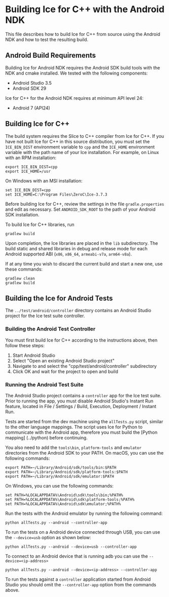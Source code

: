 # Building Ice for C++ with the Android NDK

This file describes how to build Ice for C++ from source using the Android NDK
and how to test the resulting build.

## Android Build Requirements

Building Ice for Android NDK requires the Android SDK build tools with the NDK
and cmake installed. We tested with the following components:

- Android Studio 3.5
- Android SDK 29

Ice for C++ for the Android NDK requires at minimum API level 24:

- Android 7 (API24)

## Building Ice for C++

The build system requires the Slice to C++ compiler from Ice for C++. If you
have not built Ice for C++ in this source distribution, you must set the
`ICE_BIN_DIST` environment variable to `cpp` and the `ICE_HOME` environment
variable with the path name of your Ice installation. For example, on Linux with
an RPM installation:
```
export ICE_BIN_DIST=cpp
export ICE_HOME=/usr
```

On Windows with an MSI installation:
```
set ICE_BIN_DIST=cpp
set ICE_HOME=C:\Program Files\ZeroC\Ice-3.7.3
```

Before building Ice for C++, review the settings in the file `gradle.properties`
and edit as necessary. Set `ANDROID_SDK_ROOT` to the path of your Android SDK
installation.

To build Ice for C++ libraries, run
```
gradlew build
```

Upon completion, the Ice libraries are placed in the `lib` subdirectory. The
build static and shared libraries in debug and release mode for each Android
supported ABI (`x86`, `x86_64`, `armeabi-v7a`, `arm64-v8a`).

If at any time you wish to discard the current build and start a new one, use
these commands:
```
gradlew clean
gradlew build
```

## Building the Ice for Android Tests

The `../test/android/controller` directory contains an Android Studio project
for the Ice test suite controller.

### Building the Android Test Controller

You must first build Ice for C++ according to the instructions above, then
follow these steps:

1. Start Android Studio
2. Select "Open an existing Android Studio project"
3. Navigate to and select the "cpp/test/android/controller" subdirectory
4. Click OK and wait for the project to open and build

### Running the Android Test Suite

The Android Studio project contains a `controller` app for the Ice test
suite. Prior to running the app, you must disable Android Studio's Instant Run
feature, located in File / Settings / Build, Execution, Deployment /
Instant Run.

Tests are started from the dev machine using the `allTests.py` script, similar
to the other language mappings. The script uses Ice for Python to communicate
with the Android app, therefore you must build the [Python mapping]
(../python) before continuing.

You also need to add the `tools\bin`, `platform-tools` and `emulator`
directories from the Android SDK to your PATH. On macOS, you can use the
following commands:

```
export PATH=~/Library/Android/sdk/tools/bin:$PATH
export PATH=~/Library/Android/sdk/platform-tools:$PATH
export PATH=~/Library/Android/sdk/emulator:$PATH
```

On Windows, you can use the following commands:

```
set PATH=%LOCALAPPDATA%\Android\sdk\tools\bin;%PATH%
set PATH=%LOCALAPPDATA%\Android\sdk\platform-tools;%PATH%
set PATH=%LOCALAPPDATA%\Android\sdk\emulator;%PATH%
```

Run the tests with the Android emulator by running the following command:

```
python allTests.py --android --controller-app
```

To run the tests on a Android device connected through USB, you can use
the `--device=usb` option as shown below:

```
python allTests.py --android --device=usb --controller-app
```

To connect to an Android device that is running adb you can use the
`--device=<ip-address>`

```
python allTests.py --android --device=<ip-address> --controller-app
```

To run the tests against a `controller` application started from Android
Studio you should omit the `--controller-app` option from the commands above.
